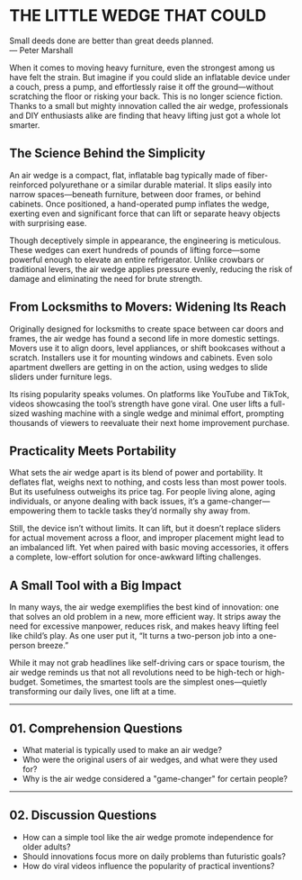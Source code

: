 # THE LITTLE WEDGE THAT COULD  

Small deeds done are better than great deeds planned.  
— Peter Marshall  

When it comes to moving heavy furniture, even the strongest among us have felt the strain. But imagine if you could slide an inflatable device under a couch, press a pump, and effortlessly raise it off the ground—without scratching the floor or risking your back. This is no longer science fiction. Thanks to a small but mighty innovation called the air wedge, professionals and DIY enthusiasts alike are finding that heavy lifting just got a whole lot smarter.  

## The Science Behind the Simplicity  

An air wedge is a compact, flat, inflatable bag typically made of fiber-reinforced polyurethane or a similar durable material. It slips easily into narrow spaces—beneath furniture, between door frames, or behind cabinets. Once positioned, a hand-operated pump inflates the wedge, exerting even and significant force that can lift or separate heavy objects with surprising ease.  

Though deceptively simple in appearance, the engineering is meticulous. These wedges can exert hundreds of pounds of lifting force—some powerful enough to elevate an entire refrigerator. Unlike crowbars or traditional levers, the air wedge applies pressure evenly, reducing the risk of damage and eliminating the need for brute strength.  

## From Locksmiths to Movers: Widening Its Reach  

Originally designed for locksmiths to create space between car doors and frames, the air wedge has found a second life in more domestic settings. Movers use it to align doors, level appliances, or shift bookcases without a scratch. Installers use it for mounting windows and cabinets. Even solo apartment dwellers are getting in on the action, using wedges to slide sliders under furniture legs.  

Its rising popularity speaks volumes. On platforms like YouTube and TikTok, videos showcasing the tool’s strength have gone viral. One user lifts a full-sized washing machine with a single wedge and minimal effort, prompting thousands of viewers to reevaluate their next home improvement purchase.  

## Practicality Meets Portability  

What sets the air wedge apart is its blend of power and portability. It deflates flat, weighs next to nothing, and costs less than most power tools. But its usefulness outweighs its price tag. For people living alone, aging individuals, or anyone dealing with back issues, it’s a game-changer—empowering them to tackle tasks they’d normally shy away from.  

Still, the device isn’t without limits. It can lift, but it doesn’t replace sliders for actual movement across a floor, and improper placement might lead to an imbalanced lift. Yet when paired with basic moving accessories, it offers a complete, low-effort solution for once-awkward lifting challenges.  

## A Small Tool with a Big Impact  

In many ways, the air wedge exemplifies the best kind of innovation: one that solves an old problem in a new, more efficient way. It strips away the need for excessive manpower, reduces risk, and makes heavy lifting feel like child’s play. As one user put it, “It turns a two-person job into a one-person breeze.”  

While it may not grab headlines like self-driving cars or space tourism, the air wedge reminds us that not all revolutions need to be high-tech or high-budget. Sometimes, the smartest tools are the simplest ones—quietly transforming our daily lives, one lift at a time.  

---

## 01. Comprehension Questions  

- What material is typically used to make an air wedge?  
- Who were the original users of air wedges, and what were they used for?  
- Why is the air wedge considered a "game-changer" for certain people?  

---

## 02. Discussion Questions  

- How can a simple tool like the air wedge promote independence for older adults?  
- Should innovations focus more on daily problems than futuristic goals?  
- How do viral videos influence the popularity of practical inventions?  